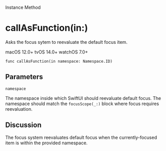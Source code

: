 Instance Method

# callAsFunction(in:)

Asks the focus sytem to reevaluate the default focus item.

macOS 12.0+  tvOS 14.0+  watchOS 7.0+

    
    
    func callAsFunction(in namespace: Namespace.ID)

##  Parameters

`namespace`

    

The namespace inside which SwiftUI should reevaluate default focus. The
namespace should match the `focusScope(_:)` block where focus requires
reevaluation.

## Discussion

The focus system reevaluates default focus when the currently-focused item is
within the provided namespace.

